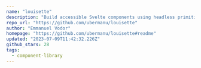 ```yaml
---
name: "louisette"
description: "Build accessible Svelte components using headless primitives."
repo_url: "https://github.com/ubermanu/louisette"
author: "Emmanuel Vodor"
homepage: "https://github.com/ubermanu/louisette#readme"
updated: "2023-07-09T11:42:32.226Z"
github_stars: 28
tags: 
  - component-library
---
```

